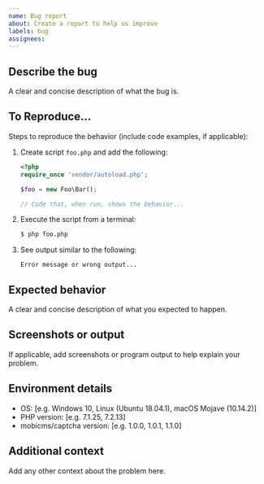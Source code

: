 ```yaml
---
name: Bug report
about: Create a report to help us improve
labels: bug
assignees:
---
```


## Describe the bug

A clear and concise description of what the bug is.

## To Reproduce...

Steps to reproduce the behavior (include code examples, if applicable):

1. Create script `foo.php` and add the following:

    ``` php
    <?php
    require_once 'vendor/autoload.php';

    $foo = new Foo\Bar();

    // Code that, when run, shows the behavior...
    ```

2. Execute the script from a terminal:

    ``` bash
    $ php foo.php
    ```

3. See output similar to the following:

    ```
    Error message or wrong output...
    ```

## Expected behavior

A clear and concise description of what you expected to happen.

## Screenshots or output

If applicable, add screenshots or program output to help explain your problem.

## Environment details

 - OS: [e.g. Windows 10, Linux (Ubuntu 18.04.1), macOS Mojave (10.14.2)]
 - PHP version: [e.g. 7.1.25, 7.2.13]
 - mobicms/captcha version: [e.g. 1.0.0, 1.0.1, 1.1.0]

## Additional context

Add any other context about the problem here.
